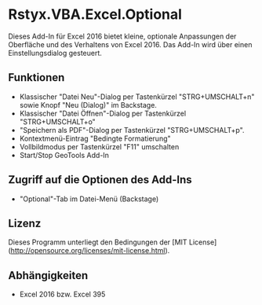 Rstyx.VBA.Excel.Optional
========================

Dieses Add-In für Excel 2016 bietet kleine, optionale Anpassungen der Oberfläche und des 
Verhaltens von Excel 2016. Das Add-In wird über einen Einstellungsdialog gesteuert.


Funktionen
----------
 - Klassischer "Datei Neu"-Dialog per Tastenkürzel "STRG+UMSCHALT+n"
   sowie Knopf "Neu (Dialog)" im Backstage.
 - Klassischer "Datei Öffnen"-Dialog per Tastenkürzel "STRG+UMSCHALT+o"
 - "Speichern als PDF"-Dialog per Tastenkürzel "STRG+UMSCHALT+p".
 - Kontextmenü-Eintrag "Bedingte Formatierung"
 - Vollbildmodus per Tastenkürzel "F11" umschalten
 - Start/Stop GeoTools Add-In

Zugriff auf die Optionen des Add-Ins
------------------------------------
 - "Optional"-Tab im Datei-Menü (Backstage)

Lizenz
-------
 Dieses Programm unterliegt den Bedingungen der [MIT License] (http://opensource.org/licenses/mit-license.html).

Abhängigkeiten
--------------
 - Excel 2016 bzw. Excel 395
